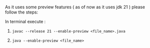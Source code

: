 As it uses some preview features ( as of now as it uses jdk 21 ) please follow the steps: 

In terminal execute :
1. `javac --release 21 --enable-preview <file_name>.java`

2. `java --enable-preview <file_name>`
